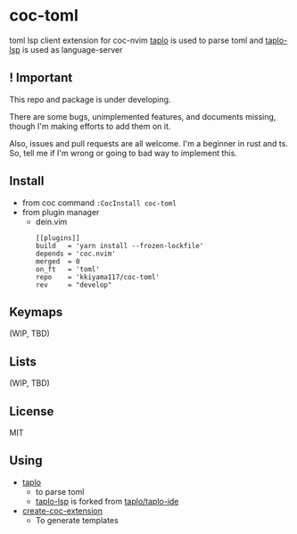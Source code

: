 # coc-toml

toml lsp client extension for coc-nvim
[taplo](https://github.com/tamasfe/taplo) is used to parse toml and [taplo-lsp](https://github.com/kkiyama117/taplo-lsp) is used as language-server

## ! Important

This repo and package is under developing.

There are some bugs, unimplemented features, and documents missing,
though I'm making efforts to add them on it.

Also, issues and pull requests are all welcome. I'm a beginner in rust and ts.
So, tell me if I'm wrong or going to bad way to implement this.

## Install

- from coc command
`:CocInstall coc-toml`
- from plugin manager
  - dein.vim
    ```
    [[plugins]]
    build   = 'yarn install --frozen-lockfile'
    depends = 'coc.nvim'
    merged  = 0
    on_ft   = 'toml'
    repo    = 'kkiyama117/coc-toml'
    rev     = "develop"
    ```

## Keymaps

(WIP, TBD)

## Lists

(WIP, TBD)

## License

MIT

## Using

- [taplo](https://github.com/tamasfe/taplo)
  - to parse toml
  - [taplo-lsp](https://github.com/kkiyama117/taplo-lsp) is forked from [taplo/taplo-ide](https://github.com/tamasfe/taplo/tree/master/taplo-ide)
- [create-coc-extension](https://github.com/fannheyward/create-coc-extension)
  - To generate templates
